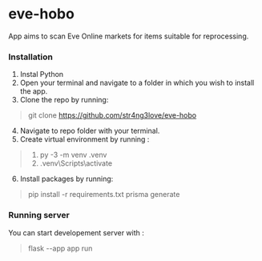 # eve-hobo
App aims to scan Eve Online markets for items suitable for reprocessing.

### Installation

1. Instal Python
2. Open your terminal and navigate to a folder in which you wish to install the app.
3. Clone the repo by running:
> git clone https://github.com/str4ng3love/eve-hobo
4. Navigate to repo folder with your terminal.
5. Create virtual environment by running :

> 1. py -3 -m venv .venv
> 2. .venv\Scripts\activate

6. Install packages by running:
> pip install -r requirements.txt
> prisma generate

### Running server

You can start developement server with :
> flask --app app run
